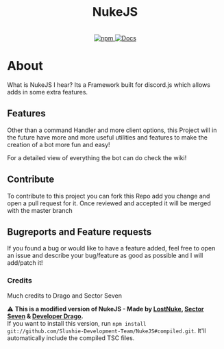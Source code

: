 

<div align="center">
<h1> NukeJS</h1>
  <br>
  <a href="https://www.npmjs.com/package/nukejs"><img alt="npm" src="https://img.shields.io/npm/v/nukejs"> </a>
  <a href="https://nukejs.xyz/"><img alt="Docs" src="https://img.shields.io/badge/Docs-ff69b4"> </a>
</div>

# About
What is NukeJS I hear? Its a Framework built for discord.js which allows adds in some extra features.

## Features
Other than a command Handler and more client options, this Project will in the future have more and more useful utilities and features to make the creation of a bot more fun and easy!

For a detailed view of everything the bot can do check the wiki!

## Contribute
To contribute to this project you can fork this Repo add you change and open a pull request for it. Once reviewed and accepted it will be merged with the master branch

## Bugreports and Feature requests
If you found a bug or would like to have a feature added, feel free to open an issue and describe your bug/feature as good as possible and I will add/patch it!

### Credits
Much credits to Drago and Sector Seven

:warning: **This is a modified version of NukeJS - Made by [LostNuke](https://github.com/LostNuke), [Sector Seven](https://github.com/Lovinity) & [Developer Drago](https://github.com/DeveloperVulpo).**\
If you want to install this version, run `npm install git://github.com/Slushie-Development-Team/NukeJS#compiled.git`. It'll automatically include the compiled TSC files.